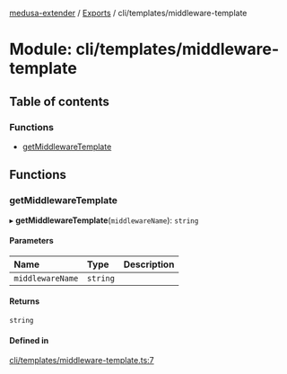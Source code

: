 [medusa-extender](../README.md) / [Exports](../modules.md) / cli/templates/middleware-template

# Module: cli/templates/middleware-template

## Table of contents

### Functions

- [getMiddlewareTemplate](cli_templates_middleware_template.md#getmiddlewaretemplate)

## Functions

### getMiddlewareTemplate

▸ **getMiddlewareTemplate**(`middlewareName`): `string`

#### Parameters

| Name | Type | Description |
| :------ | :------ | :------ |
| `middlewareName` | `string` |  |

#### Returns

`string`

#### Defined in

[cli/templates/middleware-template.ts:7](https://github.com/adrien2p/medusa-extender/blob/4d59aa3/src/cli/templates/middleware-template.ts#L7)
